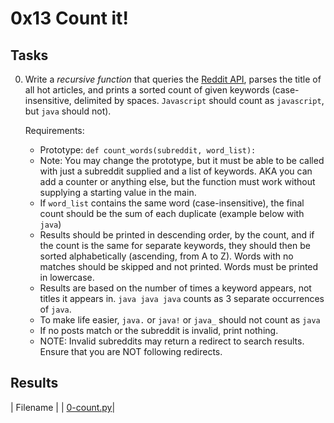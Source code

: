 # 0x13 Count it!

## Tasks

0. Write a *recursive function* that queries the [Reddit API](https://www.reddit.com/dev/api/), parses the title of all hot articles, and prints a sorted count of given keywords (case-insensitive, delimited by spaces. `Javascript` should count as `javascript`, but `java` should not).

    Requirements:

    * Prototype: `def count_words(subreddit, word_list):`
    * Note: You may change the prototype, but it must be able to be called with just a subreddit supplied and a list of keywords. AKA you can add a counter or anything else, but the function must work without supplying a starting value in the main.
    * If `word_list` contains the same word (case-insensitive), the final count should be the sum of each duplicate (example below with `java`)
    * Results should be printed in descending order, by the count, and if the count is the same for separate keywords, they should then be sorted alphabetically (ascending, from A to Z). Words with no matches should be skipped and not printed. Words must be printed in lowercase.
    * Results are based on the number of times a keyword appears, not titles it appears in. `java java java` counts as 3 separate occurrences of `java`.
    * To make life easier, `java.` or `java!` or `java_` should not count as `java`
    * If no posts match or the subreddit is invalid, print nothing.
    * NOTE: Invalid subreddits may return a redirect to search results. Ensure that you are NOT following redirects.

## Results

| Filename |
| [0-count.py]()|
